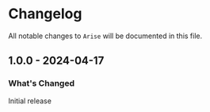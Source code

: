 # Changelog

All notable changes to `Arise` will be documented in this file.

## 1.0.0 - 2024-04-17

### What's Changed
Initial release
